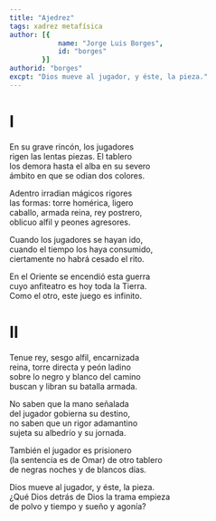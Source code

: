 ```yaml
---
title: "Ajedrez"
tags: xadrez metafísica
author: [{
			name: "Jorge Luis Borges",
			id: "borges"
		}]
authorid: "borges"
excpt: "Dios mueve al jugador, y éste, la pieza."
---
```

# I


En su grave rincón, los jugadores \
rigen las lentas piezas. El tablero \
los demora hasta el alba en su severo \
ámbito en que se odian dos colores.

Adentro irradian mágicos rigores \
las formas: torre homérica, ligero \
caballo, armada reina, rey postrero, \
oblicuo alfil y peones agresores.

Cuando los jugadores se hayan ido, \
cuando el tiempo los haya consumido, \
ciertamente no habrá cesado el rito.

En el Oriente se encendió esta guerra \
cuyo anfiteatro es hoy toda la Tierra. \
Como el otro, este juego es infinito.

# II

Tenue rey, sesgo alfil, encarnizada \
reina, torre directa y peón ladino \
sobre lo negro y blanco del camino \
buscan y libran su batalla armada.

No saben que la mano señalada \
del jugador gobierna su destino, \
no saben que un rigor adamantino \
sujeta su albedrío y su jornada.

También el jugador es prisionero \
(la sentencia es de Omar) de otro tablero \
de negras noches y de blancos días.

Dios mueve al jugador, y éste, la pieza. \
¿Qué Dios detrás de Dios la trama empieza \
de polvo y tiempo y sueño y agonía?
